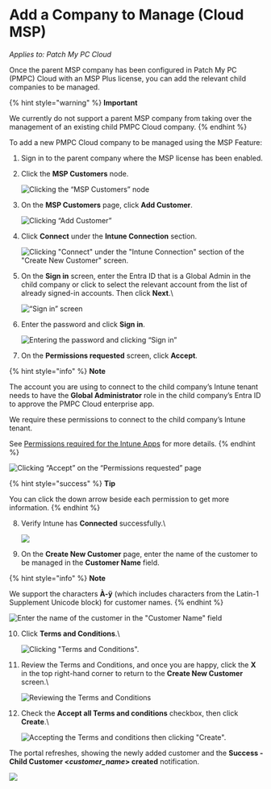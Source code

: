 # Add a Company to Manage (Cloud MSP)

_Applies to: Patch My PC Cloud_

Once the parent MSP company has been configured in Patch My PC (PMPC) Cloud with an MSP Plus license, you can add the relevant child companies to be managed.

{% hint style="warning" %}
**Important**

We currently do not support a parent MSP company from taking over the management of an existing child PMPC Cloud company.
{% endhint %}

To add a new PMPC Cloud company to be managed using the MSP Feature:

1. Sign in to the parent company where the MSP license has been enabled.
2.  Click the **MSP Customers** node.

    ![Clicking the “MSP Customers” node](<../../../../.gitbook/assets/image-(2074) (1).png>)
3.  On the **MSP Customers** page, click **Add Customer**.

    ![Clicking “Add Customer”](<../../../../.gitbook/assets/image-(2075) (1).png>)
4.  Click **Connect** under the **Intune Connection** section.

    ![Clicking "Connect" under the "Intune Connection" section of the "Create New Customer" screen.](<../../../../.gitbook/assets/image-(2301) (1).png>)
5.  On the **Sign in** screen, enter the Entra ID that is a Global Admin in the child company or click to select the relevant account from the list of already signed-in accounts. Then click **Next**.\\

    ![“Sign in” screen](<../../../../.gitbook/assets/image-(2078) (1).png>)
6.  Enter the password and click **Sign in**.

    ![Entering the password and clicking “Sign in”](<../../../../.gitbook/assets/image-(2079) (1).png>)
7. On the **Permissions requested** screen, click **Accept**.

{% hint style="info" %}
**Note**

The account you are using to connect to the child company’s Intune tenant needs to have the **Global Administrator** role in the child company’s Entra ID to approve the PMPC Cloud enterprise app.

We require these permissions to connect to the child company’s Intune tenant.

See [Permissions required for the Intune Apps](../../../cloud-reference/cloud-permissions-reference/permissions-required-for-intune-apps.md) for more details.
{% endhint %}

![Clicking “Accept” on the “Permissions requested” page](<../../../../.gitbook/assets/image-(2080) (1).png>)

{% hint style="success" %}
**Tip**

You can click the down arrow beside each permission to get more information.
{% endhint %}

8.  Verify Intune has **Connected** successfully.\\

    ![](../../../../.gitbook/assets/image-\(2304\).png)
9. On the **Create New Customer** page, enter the name of the customer to be managed in the **Customer Name** field.

{% hint style="info" %}
**Note**

We support the characters **À-ÿ** (which includes characters from the Latin-1 Supplement Unicode block) for customer names.
{% endhint %}

![Enter the name of the customer in the "Customer Name" field](<../../../../.gitbook/assets/image-(2308) (1).png>)

10. Click **Terms and Conditions**.\\

    ![Clicking "Terms and Conditions".](<../../../../.gitbook/assets/image-(2309) (1).png>)
11. Review the Terms and Conditions, and once you are happy, click the **X** in the top right-hand corner to return to the **Create New Customer** screen.\\

    ![Reviewing the Terms and Conditions](<../../../../.gitbook/assets/image-(2307) (1).png>)
12. Check the **Accept all Terms and conditions** checkbox, then click **Create**.\\

    ![Accepting the Terms and conditions then clicking "Create".](<../../../../.gitbook/assets/image-(2310) (1).png>)

The portal refreshes, showing the newly added customer and the **Success - Child Customer <**_**customer\_name**_**> created** notification.

![](../../../../.gitbook/assets/image-\(2566\).png)

